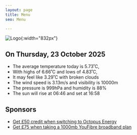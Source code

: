 ```yaml
---
layout: page
title: Menu
seo: Menu

---
```


![Logo](/images/logo.jpg){:width="832px"}

<!-- weather_marker starts -->
## On Thursday, 23 October 2025

- The average temperature today is 5.73˚C,
- With highs of 6.66˚C and lows of 4.83˚C,
- It may feel like 3.29˚C with broken clouds
- The wind speed is 3.13m/s and visibility is 10000m
- The pressure is 999hPa and humidity is 88%
- The sun will rise at 06:46 and set at 16:58

<!-- weather_marker ends -->

## Sponsors

- [Get £50 credit when switching to Octopus Energy](https://bit.ly/3oD1nnS)
- [Get £75 when taking a 1000mb YouFibre broadband plan](https://aklam.io/91zWhU?)

